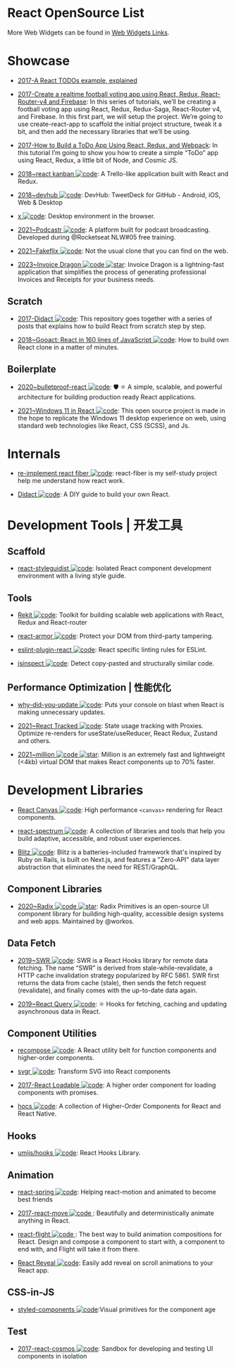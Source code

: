 # React OpenSource List

More Web Widgets can be found in [Web Widgets Links](https://github.com/wx-chevalier/Awesome-Lists/blob/master/Web/Widgets/Web-Widgets-List.md).

# Showcase

- [2017-A React TODOs example, explained](https://hackernoon.com/a-react-todos-example-explained-6df53cdebed1)

- [2017-Create a realtime football voting app using React, Redux, React-Router-v4 and Firebase](https://parg.co/bhD): In this series of tutorials, we’ll be creating a football voting app using React, Redux, Redux-Saga, React-Router v4, and Firebase. In this first part, we will setup the project. We’re going to use create-react-app to scaffold the initial project structure, tweak it a bit, and then add the necessary libraries that we’ll be using.

- [2017-How to Build a ToDo App Using React, Redux, and Webpack](https://parg.co/bMT): In this tutorial I’m going to show you how to create a simple “ToDo” app using React, Redux, a little bit of Node, and Cosmic JS.

- [2018~react kanban ![code](https://ng-tech.icu/assets/code.svg)](https://github.com/yogaboll/react-kanban): A Trello-like application built with React and Redux.

- [2018~devhub ![code](https://ng-tech.icu/assets/code.svg)](https://github.com/devhubapp/devhub): DevHub: TweetDeck for GitHub - Android, iOS, Web & Desktop

- [x ![code](https://ng-tech.icu/assets/code.svg)](https://github.com/DustinBrett/x): Desktop environment in the browser.

- [2021~Podcastr ![code](https://ng-tech.icu/assets/code.svg)](https://github.com/josepholiveira/podcastr): A platform built for podcast broadcasting. Developed during @Rocketseat NLW#05 free training.

- [2021~Fakeflix ![code](https://ng-tech.icu/assets/code.svg)](https://github.com/Th3Wall/Fakeflix): Not the usual clone that you can find on the web.

- [2023~Invoice Dragon ![code](https://ng-tech.icu/assets/code.svg) ![star](https://img.shields.io/github/stars/LaniJ/invoice-dragon)](https://github.com/LaniJ/invoice-dragon): Invoice Dragon is a lightning-fast application that simplifies the process of generating professional Invoices and Receipts for your business needs.

## Scratch

- [2017-Didact ![code](https://ng-tech.icu/assets/code.svg)](https://github.com/hexacta/didact): This repository goes together with a series of posts that explains how to build React from scratch step by step.

- [2018~Gooact: React in 160 lines of JavaScript ![code](https://ng-tech.icu/assets/code.svg)](https://parg.co/Y5s): How to build own React clone in a matter of minutes.

## Boilerplate

- [2020~bulletproof-react ![code](https://ng-tech.icu/assets/code.svg)](https://github.com/alan2207/bulletproof-react): 🛡️ ⚛️ A simple, scalable, and powerful architecture for building production ready React applications.

- [2021~Windows 11 in React ![code](https://ng-tech.icu/assets/code.svg)](https://github.com/blueedgetechno/windows11): This open source project is made in the hope to replicate the Windows 11 desktop experience on web, using standard web technologies like React, CSS (SCSS), and Js.

# Internals

- [re-implement react fiber ![code](https://ng-tech.icu/assets/code.svg)](https://github.com/tranbathanhtung/react-fiber-implement): react-fiber is my self-study project help me understand how react work.

- [Didact ![code](https://ng-tech.icu/assets/code.svg)](https://github.com/pomber/didact): A DIY guide to build your own React.

# Development Tools | 开发工具

## Scaffold

- [react-styleguidist ![code](https://ng-tech.icu/assets/code.svg)](https://github.com/styleguidist/react-styleguidist): Isolated React component development environment with a living style guide.

## Tools

- [Rekit ![code](https://ng-tech.icu/assets/code.svg)](https://github.com/supnate/rekit): Toolkit for building scalable web applications with React, Redux and React-router

- [react-armor ![code](https://ng-tech.icu/assets/code.svg)](https://github.com/elierotenberg/react-armor): Protect your DOM from third-party tampering.

- [eslint-plugin-react ![code](https://ng-tech.icu/assets/code.svg)](https://parg.co/b11): React specific linting rules for ESLint.

- [jsinspect ![code](https://ng-tech.icu/assets/code.svg)](https://github.com/danielstjules/jsinspect): Detect copy-pasted and structurally similar code.

## Performance Optimization | 性能优化

- [why-did-you-update ![code](https://ng-tech.icu/assets/code.svg)](https://github.com/garbles/why-did-you-update): Puts your console on blast when React is making unnecessary updates.

- [2021~React Tracked ![code](https://ng-tech.icu/assets/code.svg)](https://github.com/dai-shi/react-tracked): State usage tracking with Proxies. Optimize re-renders for useState/useReducer, React Redux, Zustand and others.

- [2021~million ![code](https://ng-tech.icu/assets/code.svg) ![star](https://img.shields.io/github/stars/aidenybai/million)](https://github.com/aidenybai/million): Million is an extremely fast and lightweight (<4kb) virtual DOM that makes React components up to 70% faster.

# Development Libraries

- [React Canvas ![code](https://ng-tech.icu/assets/code.svg)](https://github.com/Flipboard/react-canvas): High performance `<canvas>` rendering for React components.

- [react-spectrum ![code](https://ng-tech.icu/assets/code.svg)](https://github.com/adobe/react-spectrum): A collection of libraries and tools that help you build adaptive, accessible, and robust user experiences.

- [Blitz ![code](https://ng-tech.icu/assets/code.svg)](https://blitzjs.com/): Blitz is a batteries-included framework that's inspired by Ruby on Rails, is built on Next.js, and features a "Zero-API" data layer abstraction that eliminates the need for REST/GraphQL.

## Component Libraries

- [2020~Radix ![code](https://ng-tech.icu/assets/code.svg) ![star](https://img.shields.io/github/stars/radix-ui/primitives)](https://github.com/radix-ui/primitives): Radix Primitives is an open-source UI component library for building high-quality, accessible design systems and web apps. Maintained by @workos.

## Data Fetch

- [2019~SWR ![code](https://ng-tech.icu/assets/code.svg)](https://github.com/zeit/swr): SWR is a React Hooks library for remote data fetching. The name “SWR” is derived from stale-while-revalidate, a HTTP cache invalidation strategy popularized by RFC 5861. SWR first returns the data from cache (stale), then sends the fetch request (revalidate), and finally comes with the up-to-date data again.

- [2019~React Query ![code](https://ng-tech.icu/assets/code.svg)](https://github.com/tannerlinsley/react-query): ⚛️ Hooks for fetching, caching and updating asynchronous data in React.

## Component Utilities

- [recompose ![code](https://ng-tech.icu/assets/code.svg)](https://github.com/acdlite/recompose/blob/master/docs/API.md#withstate): A React utility belt for function components and higher-order components.

- [svgr ![code](https://ng-tech.icu/assets/code.svg)](https://github.com/smooth-code/svgr): Transform SVG into React components

- [2017-React Loadable ![code](https://ng-tech.icu/assets/code.svg)](https://github.com/thejameskyle/react-loadable): A higher order component for loading components with promises.

- [hocs ![code](https://ng-tech.icu/assets/code.svg)](https://github.com/deepsweet/hocs): A collection of Higher-Order Components for React and React Native.

## Hooks

- [umijs/hooks ![code](https://ng-tech.icu/assets/code.svg)](https://github.com/umijs/hooks): React Hooks Library.

## Animation

- [react-spring ![code](https://ng-tech.icu/assets/code.svg)](https://github.com/drcmda/react-spring): Helping react-motion and animated to become best friends

- [2017-react-move ![code](https://ng-tech.icu/assets/code.svg) ](https://github.com/tannerlinsley/react-move): Beautifully and deterministically animate anything in React.

- [react-flight ![code](https://ng-tech.icu/assets/code.svg) ](https://github.com/jondot/react-flight): The best way to build animation compositions for React. Design and compose a component to start with, a component to end with, and Flight will take it from there.

- [React Reveal ![code](https://ng-tech.icu/assets/code.svg)](https://github.com/rnosov/react-reveal): Easily add reveal on scroll animations to your React app.

## CSS-in-JS

- [styled-components ![code](https://ng-tech.icu/assets/code.svg)](https://github.com/styled-components/styled-components):Visual primitives for the component age

## Test

- [2017-react-cosmos ![code](https://ng-tech.icu/assets/code.svg)](https://cubox.pro/c/SwAGqu): Sandbox for developing and testing UI components in isolation
